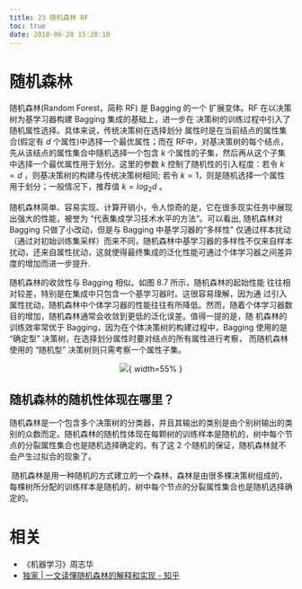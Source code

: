 ```yaml
---
title: 23 随机森林 RF
toc: true
date: 2018-06-28 15:20:10
---
```

# 随机森林

随机森林(Random Forest，简称 RF) 是 Bagging 的一个 扩展变体。RF 在以决策树为基学习器构建 Bagging 集成的基础上，进一步在 决策树的训练过程中引入了随机属性选择。具体来说，传统决策树在选择划分 属性时是在当前结点的属性集合(假定有 $d$ 个属性)中选择一个最优属性；而在 RF中，对基决策树的每个结点，先从该结点的属性集合中隨机选择一个包含 $k$ 个属性的子集，然后再从这个子集中选择一个最优属性用于划分。这里的参数 $k$ 控制了随机性的引入程度：若令 $k = d$ ，则基决策树的构建与传统决策树相同; 若令 $k = 1$，则是随机选择一个属性用于划分；一般情况下，推荐值 $k=log_2d$ 。

随机森林简单、容易实现、计算开销小，令人惊奇的是，它在很多现实任务中展现出强大的性能，被誉为 “代表集成学习技术水平的方法”。可以看出, 随机森林对 Bagging 只做了小改动，但是与 Bagging 中基学习器的“多样性” 仅通过样本扰动（通过对初始训练集采样）而来不同，随机森林中基学习器的多样性不仅来自样本扰动，还来自属性扰动，这就使得最终集成的泛化性能可通过个体学习器之间差异度的增加而进一步提升.

随机森林的收敛性与 Bagging 相似。如图 8.7 所示，随机森林的起始性能 往往相对较差，特别是在集成中只包含一个基学习器时。这很容易理解，因为通 过引入属性扰动，随机森林中个体学习器的性能往往有所降低。然而，随着个体学习器数目的增加，随机森林通常会收敛到更低的泛化误差。值得一提的是，随 机森林的训练效率常优于 Bagging，因为在个体决策树的构建过程中，Bagging 使用的是 “确定型” 决策树，在选择划分属性时要对结点的所有属性进行考察， 而随机森林使用的 “随机型” 决策树则只需考察一个属性子集。

<center>

![](http://images.iterate.site/blog/image/180628/HH5bbcADlE.png?imageslim){ width=55% }


</center>



## 随机森林的随机性体现在哪里？


随机森林是一个包含多个决策树的分类器，并且其输出的类别是由个别树输出的类别的众数而定。随机森林的随机性体现在每颗树的训练样本是随机的，树中每个节点的分裂属性集合也是随机选择确定的。有了这 2 个随机的保证，随机森林就不会产生过拟合的现象了。

 随机森林是用一种随机的方式建立的一个森林，森林是由很多棵决策树组成的，每棵树所分配的训练样本是随机的，树中每个节点的分裂属性集合也是随机选择确定的。





# 相关

- 《机器学习》周志华
- [独家 | 一文读懂随机森林的解释和实现 - 知乎](https://zhuanlan.zhihu.com/p/51165358)
